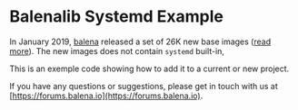 # Balenalib Systemd Example

In January 2019, [balena](https://balena.io) released a set of 26K new base images ([read more](https://www.balena.io/blog/new-year-new-balena-base-images/)).
The new images does not contain `systemd` built-in, 

This is an exemple code showing how to add it to a current or new project.

If you have any questions or suggestions, please get in touch with us at [https://forums.balena.io](https://forums.balena.io).
